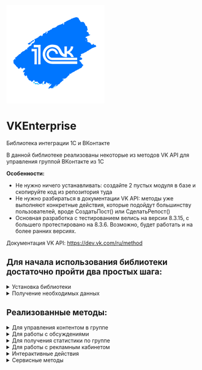 ![1CVK](https://github.com/Bayselonarrend/VKEnterprise/raw/main/logo_small.png)
# VKEnterprise
Библиотека интеграции 1С и ВКонтакте

В данной библиотеке реализованы некоторые из методов VK API для управления группой ВКонтакте из 1С  

**Особенности:**
- Не нужно ничего устанавливать: создайте 2 пустых модуля в базе и скопируйте код из репозитория туда
- Не нужно разбираться в документации VK API: методы уже выполняют конкретные действия, которые подойдут большинству пользователей, вроде СоздатьПост() или СделатьРепост()
- Основная разработка с тестированием велись на версии 8.3.15, с большего протестировано на 8.3.6. Возможно, будет работать и на более ранних версиях.

Документация VK API:
https://dev.vk.com/ru/method

## Для начала использования библиотеки достаточно пройти два простых шага: ##
<details>
<summary>Установка библиотеки</summary>
<br>
Библиотека представляет из себя всего два общих модуля

  
- **Инструменты** - содержит вспомогательные методы, вроде отправки http запросов, чтения JSON и пр.
- **Действия**    - непосредственно сами методы работы с VK
  
Эти модули необходимо добавить в свою конфигурацию (модули серверные). При переименовании модуля **Инструменты** необходимо будет провести рефакторинг в модуле **Действия**. Модуль же **Действия** можно переименовывать без изменений.
После установки можно вызывать нужные методы из модуля **Действия**
</details>

<details>
<summary>Получение необходимых данных</summary>
<br>
	
Перед началом работы необходимо получить некоторые параметры для VK API. Их перечень содержится в функции *ПолучитьСтандартныеПараметры()*

<br><br>
Полученные параметры можно будет вставить в структуру внутри **ПолучитьСтандартныеПараметры()** и все будет работать. Если же вы хотите передавать их каждый раз при вызове (например разный набор для нескольких сообществ или аккаунтов), то это можно сделать через параметр **Параметры**, который есть у каждого метода.
При вызове, параметры заполняются из функции *ПолучитьСтандартныеПараметры()*, после чего заменяются по ключам значениями, переданными в параметр **Параметры**, если таковые существуют
<br><br>
 
  ```
  _Параметры = Новый Структура;

  _Параметры.Вставить("v"	              , "5.131");
  _Параметры.Вставить("from_group"      , "1");
_Параметры.Вставить("group_id"        , "123456789");
  _Параметры.Вставить("owner_id"        , "-123456789");
  _Параметры.Вставить("app_id"          , "87654321");
_Параметры.Вставить("access_token"    , "vk1.a.E-byuFeG1qcN7...");
	
  ```

Рассмотрим получение каждого значения:

**1. v**
   
   Параметр v означает версию VK API. Тестирование проводилось на 5.131, рекомендуется его таким и оставить

**2. from_group**

   От лица группы. Должен быть 1

**3. group_id и owner_id**

   ID группы. Если у вас стандартный адрес группы, то id можно найти в URL. В противном случае он будет на вкладке "Управление" в группе, под полем Адрес. owner_id - тоже самое, но со знаком '-' впереди

**4. app_id**

   app_id - ID приложения. Для создания приложения необходимо:
   
  * Перейти по адресу https://vk.com/apps?act=manage, авторизоваться и нажать "Создать"
  * Выбрать название и пункт Standalone-приложение
  * После создания, перейти в редактирование на вкладку Настройки, забрать оттуда ID приложения (и есть app_id), и переключить статус на "Приложение включено и видно всем"
  * Сохранить изменения

**5. access_token**

  acess_token можно получить при помощи одного из методов модуля **Действия**:
  
  * Выполнить _СоздатьСсылкуПолученияТокена(app_id)_, Передав туда ID приложения из пункта 5
  * Метод вернет URL, по нему необходимо перейти в браузере
  * Авторизоваться через ВК и подтвердить
  * Забрать токен из параметра URL в адресной строке

**Дополнительно communitytoken**
  Некоторые методы, например отправка сообщений чат-ботом сообщества, принимают в качестве параметра communitytoken - в этих методах он заменяет access_token. Для его получения необходимо:

  * Зайти в раздел "Управление" в группе ВК
  * Найти вкладку "Работа с API"
  * Нажать "Создать ключ" и забрать его

  Пока вам не нужно использовать такие методы, получать communitytoken не обязательно


</details>

## Реализованные методы: ##
<details>
<summary> Для управления контентом в группе</summary>
<br>
Эти методы предназначены для создания/удаления/редактирования контента в сообществе

* __Создание поста | Метод: СоздатьПост()__
  
  | Параметр | Тип | Назначение |
  |-|-|-|
  | Текст | Строка | Непосредственно текст поста |
  | МассивКартинок | Массив строк (путей к файлам), Массив Двоичных данных | Массив картинок, которые необходимо прикрепить к посту |
  | Рекламный | Булево (По умолчанию Ложь) | Пометить пост как рекламу |
  | СсылкаПодЗаписью | Строка (По умолчанию "") | Позволяет прикрепить ссылку к посту |
  | Параметры | Структура (по умолчанию нет) | Параметры / перезапись стандартных параметров (см. Получение необходимых данных) |

___

* __Удаление поста | Метод: УдалитьПост()__
  
  | Параметр | Тип | Назначение |
  |-|-|-|
  | ID | Строка/Число | ID поста (из URL адреса поста или ответа СоздатьПост() |
  | Параметры | Структура (по умолчанию нет) | Параметры / перезапись стандартных параметров (см. Получение необходимых данных)|

___

* __Создание опроса | Метод: СоздатьОпрос()__
  
  | Параметр | Тип | Назначение |
  |-|-|-|
  | Вопрос | Строка | Вопрос в опросе |
  | МассивОтветов | Массив строк | Набор ответов на вопрос опроса |
  | Картинка | Строка (Путь к файлу)/ДвоичныеДанные (по умолчанию "") | Картинка фона опроса* |
  | Параметры | Структура (по умолчанию нет) | Параметры / перезапись стандартных параметров (см. Получение необходимых данных)|

 *Вероятно, из-за бага ВК картинка в опрос на 09.2023 не добавляется. Разбирали запрос вместе с поддержкой - ошибок не нашли, но и решить ничего не смогли
___

* __Создание альбома для картинок | Метод: СоздатьАльбом()__
  
  | Параметр | Тип | Назначение |
  |-|-|-|
  | Наименование | Строка | Название альбома |
  | Описание | Строка | Описание альбома |
  | Параметры | Структура (по умолчанию нет) | Параметры / перезапись стандартных параметров (см. Получение необходимых данных)|

___

* __Сохранить картинку в альбом | Метод: СохранитьКартинкуВАльбом()__
  
  | Параметр | Тип | Назначение |
  |-|-|-|
  | IDАльбома | Строка/Число | ID альбома со стены или из ответа метода *СоздатьАльбом()* |
  | Картинка | Строка (Путь к файлу)/ДвоичныеДанные | Картинка для сохранения |
  | Описание | Строка (По умолчанию "") | Описание картинки |
  | Параметры | Структура (по умолчанию нет) | Параметры / перезапись стандартных параметров (см. Получение необходимых данных)|

___

* __Удалить картинку из группы | Метод: УдалитьКартинку()__
  
  | Параметр | Тип | Назначение |
  |-|-|-|
  | IDКартинки | Строка/Число | ID картинки из URL в браузере или из ответа метода *СохранитьКартинкуВАльбом()* |
  | Параметры | Структура (по умолчанию нет) | Параметры / перезапись стандартных параметров (см. Получение необходимых данных)|

___

</details>


<details>
<summary>Для работы с обсуждениями</summary>
<br>
Эти методы предназначены для работы с обсуждениями в группе

* __Создать обсуждение | Метод: СоздатьОбсуждение()__
  
  | Параметр | Тип | Назначение |
  |-|-|-|
  | Наименование | Строка | Название темы |
  | ТекстПервогоСообщения | Строка | Первое сообщение в теме |
  | Параметры | Структура (по умолчанию нет) | Параметры / перезапись стандартных параметров (см. Получение необходимых данных)|

___

* __Закрыть или удалить обсуждение  | Метод: ЗакрытьОбсуждение()__
  
  | Параметр | Тип | Назначение |
  |-|-|-|
  | IDОбсуждения | Строка/Число | ID обсуждение из URL или ответа метода *СоздатьОбсуждение()* |
  | УдалитьПолностью | Булево (по умолчанию Ложь) | Истина - удаляет обсуждение, Ложь - закрывает обсуждение для новых сообщений |
  | Параметры | Структура (по умолчанию нет) | Параметры / перезапись стандартных параметров (см. Получение необходимых данных)|

___

* __Открыть ранее закрытое обсуждение  | Метод: ОткрытьОбсуждение()__
  
  | Параметр | Тип | Назначение |
  |-|-|-|
  | IDОбсуждения | Строка/Число | ID обсуждение из URL или ответа метода *СоздатьОбсуждение()* |
  | Параметры | Структура (по умолчанию нет) | Параметры / перезапись стандартных параметров (см. Получение необходимых данных)|

___

* __Написать в обсуждение | Метод: НаписатьВОбсуждение()__
  
  | Параметр | Тип | Назначение |
  |-|-|-|
  | IDОбсуждения | Строка/Число | ID обсуждение из URL или ответа метода *СоздатьОбсуждение()* |
  | Текст | Строка | Текст сообщения в теме |
  | Параметры | Структура (по умолчанию нет) | Параметры / перезапись стандартных параметров (см. Получение необходимых данных)|

___

</details>


<details>
<summary>Для получения статистики по группе</summary>
<br>
Эти методы предназначены для получения статистических данных сообщества

* __Получение общей статистики за период | Метод: ПолучитьСтатистику()__
  
  | Параметр | Тип | Назначение |
  |-|-|-|
  | ДатаНачала | Дата | Начало периода |
  | ДатаОкончания | Дата | Конец периода |
  | Параметры | Структура (по умолчанию нет) | Параметры / перезапись стандартных параметров (см. Получение необходимых данных)|

___

* __Получение статистики постов | Метод: ПолучитьСтатистикуПостов()__
  
  | Параметр | Тип | Назначение |
  |-|-|-|
  | МассивIDПостов | Массив строк/чисел | Массив номеров постов |
  | Параметры | Структура (по умолчанию нет) | Параметры / перезапись стандартных параметров (см. Получение необходимых данных)|

___

</details>



<details>
<summary>Для работы с рекламным кабинетом</summary>
<br>
Эти методы предназначены для работы с кампаниями и объявлениями в https://vk.com/ads


* __Создание новой рекламной кампании | Метод: СоздатьРекламнуюКампанию()__
  
  | Параметр | Тип | Назначение |
  |-|-|-|
  | IDКабинета | Строка/Число | Номер кабинета из настроек https://vk.com/ads?act=settings |
  | Наименование | Строка | Наименование кампании |
  | Параметры | Структура (по умолчанию нет) | Параметры / перезапись стандартных параметров (см. Получение необходимых данных)|

___

* __Создание нового рекламного объявления на основе существующего поста | Метод: СоздатьРекламноеОбъявление()__
  
  | Параметр | Тип | Назначение |
  |-|-|-|
  | НомерКампании | Строка/Число | Номер кампании из кабинета или ответа метода *СоздатьРекламнуюКампанию()* |
  | ДневнойЛимит | Строка/Число | Дневной лимит затрат записи в рублях |
  | НомерКатегории | Строка/Число | Номер категории тематики ВК |
  | IDПоста | Строка/Число | ID поста, который нужно рекламировать |
  | IDКабинета | Строка/Число | Номер рекламного кабинета из настроек https://vk.com/ads?act=settings|
  | Параметры | Структура (по умолчанию нет) | Параметры / перезапись стандартных параметров (см. Получение необходимых данных)|

___

* __Приостанавливает выполнение рекламного объявления | Метод: ПриостановитьРекламноеОбъявление()__
  
  | Параметр | Тип | Назначение |
  |-|-|-|
  | IDКабинета | Строка/Число | Номер кабинета из настроек https://vk.com/ads?act=settings |
  | IDОбъявления | Строка/Число | ID рекламного объявления из кабинета или ответа метода *СоздатьРекламноеОбъявление()* |
  | Параметры | Структура (по умолчанию нет) | Параметры / перезапись стандартных параметров (см. Получение необходимых данных)|

___

* __Заменяет рекламируемый пост в рекламном объявлении | Метод: ИзменитьЗаписьРекламногоОбъявления()__
  
  | Параметр | Тип | Назначение |
  |-|-|-|
  | IDПоста | Строка/Число | ID поста, который необходимо рекламировать |
  | IDКабинета | Строка/Число | Номер кабинета из настроек https://vk.com/ads?act=settings |
  | IDОбъявления | Строка/Число | ID рекламного объявления из кабинета или ответа метода *СоздатьРекламноеОбъявление()* |
  | Параметры | Структура (по умолчанию нет) | Параметры / перезапись стандартных параметров (см. Получение необходимых данных)|

___

</details>



<details>
<summary>Интерактивные действия</summary>
<br>
Эти методы предназначены для выполнения действий с объектами ВК


* __Лайк | Метод: ПоставитьЛайк()__
  
  | Параметр | Тип | Назначение |
  |-|-|-|
  | IDПоста | Строка/Число | Номер поста, на который нужно поставить лайк |
  | IDСтены | Строка/Число (по умолчанию группа из стандартных настроек) | Группа или профиль, на котором находится пост (ID стены сообщества пишется со знаком '-' !) |
  | Параметры | Структура (по умолчанию нет) | Параметры / перезапись стандартных параметров (см. Получение необходимых данных)|
  
___

* __Репост | Метод: СделатьРепост()__
  
  | Параметр | Тип | Назначение |
  |-|-|-|
  | IDПоста | Строка/Число | Номер поста, который нужно репостнуть |
  | IDСтены | Строка/Число (по умолчанию группа из стандартных настроек) | Группа или профиль, на котором находится пост (ID стены сообщества пишется со знаком '-' !) |
  | ЦелеваяСтена | Строка/Число | Стена, на которую нужно репостнуть запись. Если пусто - репостит на стену текущего пользователя |
  | Рекламный | Булево | Пометить как рекламу |
  | Параметры | Структура (по умолчанию нет) | Параметры / перезапись стандартных параметров (см. Получение необходимых данных)|
  
___

НаписатьКомментарий(Знач IDСтены = "", Знач IDПоста, Знач Текст, Знач Параметры = "")

* __Написать комментарий от имени сообщества | Метод: НаписатьКомментарий()__
  
  | Параметр | Тип | Назначение |
  |-|-|-|
  | IDПоста | Строка/Число | Номер поста, который нужно репостнуть |
  | IDСтены | Строка/Число (по умолчанию группа из стандартных настроек) | Группа или профиль, на котором находится пост (ID стены сообщества пишется со знаком '-' !) |
  | Текст | Строка | Текст сообщения |
  | Параметры | Структура (по умолчанию нет) | Параметры / перезапись стандартных параметров (см. Получение необходимых данных)|

  ***Попытка отправить комментарий от недавно созданной или малочисленной группы может привести к ошибке "Access denied: could not access to this community"***
___

* __Отправить сообщение пользователю от бота | Метод: НаписатьСообщение()__
  
  | Параметр | Тип | Назначение |
  |-|-|-|
  | Текст | Строка | Текст сообщения |
  | IDПользователя | Строка/Число | ID пользователя, который может быть получен при приеме сообщения от пользователя боту* |
  | communitytoken | Строка | access_token сообщества (см. Получение необходимых данных) |
  | Клавиатура | Строка | Описание кнопок для бота. Может быть получена методом *СформироватьКлавиатуру()*  |
  | Параметры | Структура (по умолчанию нет) | Параметры / перезапись стандартных параметров (см. Получение необходимых данных)|

  ***Боты могут отправлять сообщения пользователью только если тот написал первым***
___

* __Сформировать простейшую клавиатуру из массива кнопок | Метод: СформироватьКлавиатуру()__
  
  | Параметр | Тип | Назначение |
  |-|-|-|
  | МассивКнопок | Массив строк | Массив строк, каждый элемент которого обозначает надпись на кнопке в интерфейсе чат-бота |
  | Параметры | Структура (по умолчанию нет) | Параметры / перезапись стандартных параметров (см. Получение необходимых данных)|
  
___
</details>




<details>
<summary>Сервисные методы</summary>
<br>
Небольшие методы-инструменты от ВК


* __Сокращение ссылки | Метод: СократитьСсылку()__
  
  | Параметр | Тип | Назначение |
  |-|-|-|
  | URL | Строка | Адрес для сокращения |
  | Параметры | Структура (по умолчанию нет) | Параметры / перезапись стандартных параметров (см. Получение необходимых данных)|
  
</details>


